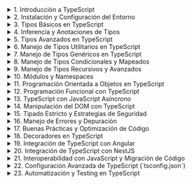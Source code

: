 <details>
<summary>1. Introducción a TypeScript</summary>

- **Historia y evolución de TypeScript**
    - Creación por Microsoft y motivaciones detrás de TypeScript
    - Diferencias clave entre TypeScript y JavaScript
    - Versiones destacadas y mejoras introducidas en cada una
- **Ventajas y características principales de TypeScript**
    - Tipado estático y detección temprana de errores
    - Compatibilidad con JavaScript y transpilación a ES5/ES6+
    - Soporte para programación orientada a objetos y genéricos
    - Integración con editores de código y herramientas de desarrollo
- **Cómo funciona TypeScript internamente**
    - Proceso de transpilación (`tsc`)
    - Conversión de código TypeScript a JavaScript estándar
    - Archivos de definición de tipos (`.d.ts`)
- **Diferencias clave entre TypeScript y JavaScript**
    - Tipado estático vs. tipado dinámico
    - Interfaces y alias de tipos
    - Compatibilidad con módulos y namespaces

</details>

<details>
<summary>2. Instalación y Configuración del Entorno</summary>

- **Instalación de TypeScript**
    - Instalación global con `npm install -g typescript`
    - Instalación en un proyecto con `npm install --save-dev typescript`
    - Verificación de la instalación con `tsc --version`
- **Configuración básica del compilador (`tsconfig.json`)**
    - Generación de `tsconfig.json` con `tsc --init`
    - Parámetros esenciales (`target`, `module`, `strict`, `outDir`, `rootDir`)
    - Compilación incremental con `incremental: true`
- **Ejecución de código TypeScript**
    - Compilación manual con `tsc archivo.ts`
    - Compilación automática con `tsc --watch`
    - Uso de `ts-node` para ejecutar TypeScript sin compilar (`npx ts-node archivo.ts`)
- **Configuración en editores y herramientas de desarrollo**
    - Configuración en VS Code con soporte para TypeScript
    - Integración con ESLint y Prettier para formateo de código
    - Extensiones recomendadas en Visual Studio Code

</details>

<details>
<summary>3. Tipos Básicos en TypeScript</summary>

- **Tipos primitivos en TypeScript**
    - `string`, `number`, `boolean`, `null`, `undefined`
    - Diferencias entre `null` y `undefined`
    - Uso de `bigint` para operaciones con grandes números
- **Tipado en variables y constantes**
    - Declaración con `let`, `const` y su relación con los tipos
    - Inferencia de tipos vs. anotaciones explícitas
- **El tipo `any` y su impacto en el código**
    - Cuándo usar `any` y sus riesgos
    - Alternativas seguras con `unknown`
- **El tipo `void` y su uso en funciones**
    - Diferencias entre `void` y `undefined` en retornos
    - Uso en funciones sin retorno explícito
- **El tipo `never` para funciones que no devuelven valores**
    - Funciones que arrojan errores (`throw`)
    - Funciones que nunca terminan (`while (true) {}`)
- **Arrays y Tuplas en TypeScript**
    - Declaración de arrays (`number[]`, `Array<string>`)
    - Uso de tuplas (`[string, number]`)
    - Tuplas con etiquetas (`[id: number, nombre: string]`)

</details>

<details>
<summary>4. Inferencia y Anotaciones de Tipos</summary>

- **Inferencia de tipos en TypeScript**
    - Inferencia automática en variables (`let x = 10; // x es number`)
    - Inferencia en funciones (`function suma(a, b) { return a + b; }`)
    - Inferencia contextual basada en el uso de valores
- **Anotaciones de tipos en variables y funciones**
    - Especificación manual de tipos (`let nombre: string = "TypeScript";`)
    - Anotaciones en parámetros de funciones (`function saludar(nombre: string) {}`)
    - Retorno explícito de funciones (`function sumar(a: number, b: number): number {}`)
- **El uso de `unknown` como alternativa segura a `any`**
    - Diferencias entre `unknown` y `any`
    - Restricciones de `unknown` para evitar errores de tipado
- **Tipado de funciones y expresiones de función**
    - Declaración de funciones con tipos de entrada y salida
    - Uso de `type` y `interface` para definir funciones reutilizables
- **Type Assertions (`as` y `<Type>`)**
    - Conversión de tipos en tiempo de compilación
    - Cuándo usar `as` y `<Type>` y sus diferencias
    - Riesgos y mejores prácticas en `Type Assertions`

</details>

<details>
<summary>5. Tipos Avanzados en TypeScript</summary>

- **Unión de tipos (`Union Types`)**
    - Uso de `|` para permitir múltiples tipos (`let valor: string | number;`)
    - Validaciones en funciones con unión de tipos
- **Intersección de tipos (`Intersection Types`)**
    - Combinación de múltiples tipos con `&`
    - Casos de uso en estructuras de datos complejas
- **El tipo `unknown` vs `any`**
    - Diferencias y cuándo usar cada uno
    - Restricciones de `unknown` en operaciones
- **El tipo `never` y su aplicación**
    - Funciones que nunca devuelven un valor (`throw new Error()`)
    - Uso en validaciones exhaustivas
- **Literal Types y Enums**
    - Tipos literales (`type Color = "rojo" | "verde" | "azul"`)
    - Definición y uso de `enum` (`enum Estado { Activo, Inactivo }`)
    - Enums con valores numéricos y de cadena
- **El operador `typeof` en TypeScript**
    - Inferencia de tipos basada en valores existentes
    - Uso en funciones genéricas
- **`keyof`, `typeof` y `in` en TypeScript**
    - Uso de `keyof` para acceder a las claves de un objeto
    - `typeof` en combinación con `keyof`
    - El operador `in` para validaciones de propiedades

</details>

<details>
<summary>6. Manejo de Tipos Utilitarios en TypeScript</summary>

- **Tipos parciales y opcionales**
    - `Partial<T>`: Conversión de todas las propiedades a opcionales
    - `Required<T>`: Conversión de todas las propiedades a obligatorias
- **Manipulación de objetos con `Pick`, `Omit` y `Record`**
    - `Pick<T, K>`: Seleccionar propiedades específicas de un tipo
    - `Omit<T, K>`: Excluir propiedades de un tipo
    - `Record<K, T>`: Creación de un tipo con claves y valores específicos
- **El tipo `Readonly<T>` y su aplicación**
    - Evitar modificaciones en objetos con `Readonly<T>`
    - Casos de uso en estructuras inmutables
- **`Extract<T, U>` y `Exclude<T, U>`**
    - `Extract<T, U>`: Extraer solo los tipos coincidentes
    - `Exclude<T, U>`: Remover tipos específicos
- **`NonNullable<T>` y `ReturnType<T>`**
    - `NonNullable<T>`: Eliminación de `null` y `undefined` en un tipo
    - `ReturnType<T>`: Inferencia del tipo de retorno de una función
- **Uso de `InstanceType<T>` y `ThisParameterType<T>`**
    - `InstanceType<T>`: Inferir el tipo de una instancia de clase
    - `ThisParameterType<T>`: Extraer el tipo de `this` en una función

</details>

<details>
<summary>7. Manejo de Tipos Genéricos en TypeScript</summary>

- **Introducción a los tipos genéricos**
    - Definición de funciones genéricas (`function identidad<T>(valor: T): T { return valor; }`)
    - Beneficios de los tipos genéricos en reutilización de código
- **Genéricos en funciones y métodos**
    - Uso de `<T>` en parámetros de funciones
    - Aplicación de restricciones (`extends`) en genéricos
- **Genéricos en interfaces y tipos personalizados**
    - Creación de interfaces genéricas (`interface Caja<T> { contenido: T; }`)
    - Tipos con múltiples parámetros genéricos
- **Genéricos en clases**
    - Implementación de clases genéricas (`class Repositorio<T>`)
    - Casos de uso en modelos de datos
- **Uso de `keyof` y `typeof` en genéricos**
    - Acceso a claves dinámicamente con `keyof`
    - Inferencia de tipos basada en objetos con `typeof`
- **Manipulación avanzada de genéricos**
    - Tipos condicionales con `extends` (`T extends U ? X : Y`)
    - Inferencia automática con `infer` (`ReturnType<T>`)
    - Uso de `Mapped Types` para transformar estructuras

</details>

<details>
<summary>8. Manejo de Tipos Condicionales y Mapeados</summary>

- **Introducción a los tipos condicionales**
    - Sintaxis básica (`T extends U ? X : Y`)
    - Casos de uso en validaciones de tipos dinámicos
- **Uso de `infer` en tipos condicionales**
    - Extraer tipos internos con `infer` (`ReturnType<T>`)
    - Aplicaciones avanzadas con inferencia automática
- **Tipos mapeados (`Mapped Types`)**
    - Transformación de propiedades de un objeto
    - Uso de `as` en `Mapped Types` para cambiar claves
- **Modificación de propiedades con `Readonly<T>`, `Partial<T>` y `Required<T>`**
    - Creación de tipos derivados a partir de estructuras existentes
    - Restricción y expansión de propiedades
- **Uso de `Record<K, T>` en la creación de estructuras dinámicas**
    - Creación de objetos tipados con claves y valores específicos
    - Casos de uso en estructuras de configuración
- **Ejemplos avanzados de tipos condicionales**
    - Implementación de filtros y transformaciones en tiempo de compilación
    - Creación de `DeepPartial<T>` para hacer tipos anidados opcionales

</details>

<details>
<summary>9. Manejo de Tipos Recursivos y Avanzados</summary>

- **Tipos recursivos en TypeScript**
    - Definición de estructuras recursivas (`type Nodo<T> = { valor: T; hijos?: Nodo<T>[] };`)
    - Uso en estructuras de datos como árboles y listas anidadas
- **`DeepPartial<T>` y `DeepReadonly<T>`**
    - Transformación de estructuras anidadas a opcionales (`DeepPartial<T>`)
    - Aplicación de inmutabilidad en niveles profundos con `DeepReadonly<T>`
- **Manipulación de tuplas y arrays avanzados**
    - Uso de `T[number]` para extraer valores de arrays tipados
    - Concatenación y manipulación de tuplas (`[...T, U]`)
    - Creación de tuplas dinámicas con `Extract<T, U>`
- **Inferencia avanzada con `infer` y `keyof`**
    - Uso de `infer` en la desestructuración de tipos
    - Creación de utilitarios personalizados con `keyof` y `Mapped Types`
- **Ejemplos prácticos de tipos avanzados**
    - Implementación de validaciones de tipo en tiempo de compilación
    - Uso de `IsNever<T>` y `IsUnknown<T>` para control de flujo de tipos

</details>

<details>
<summary>10. Módulos y Namespaces</summary>

- **Manejo de módulos en TypeScript**
    - Diferencias entre `ES Modules` y `CommonJS`
    - Importaciones y exportaciones (`import { algo } from './archivo'`, `export function algo()`)
    - Exportaciones por defecto vs. exportaciones nombradas
- **Organización del código con módulos**
    - Uso de `index.ts` para centralizar exportaciones
    - Separación de responsabilidades en módulos reutilizables
- **Namespaces en TypeScript**
    - Definición de un `namespace` (`namespace MiEspacio { export class MiClase {} }`)
    - Importación de elementos de un `namespace` (`MiEspacio.MiClase`)
    - Diferencias entre `namespace` y `module` en TypeScript moderno
- **Configuración de módulos en `tsconfig.json`**
    - Parámetros `module`, `moduleResolution`, `baseUrl`, `paths`
    - Alias de módulos con `paths` y `baseUrl`
- **Uso de módulos con bundlers y frameworks**
    - Configuración en Webpack, Rollup y Vite
    - Integración con Node.js y `ts-node`

</details>

<details>
<summary>11. Programación Orientada a Objetos en TypeScript</summary>

- **Clases en TypeScript**
    - Declaración de clases (`class Persona {}`)
    - Propiedades y métodos públicos, privados y protegidos
    - Constructores y sobrecarga de constructores
- **Herencia y superclases**
    - Uso de `extends` para heredar de otra clase
    - Llamada al constructor padre con `super()`
- **Interfaces y clases abstractas**
    - Diferencias entre `interface` y `abstract class`
    - Implementación de interfaces en clases con `implements`
- **Modificadores de acceso y encapsulación**
    - `public`, `private`, `protected`, `readonly`
    - Métodos `get` y `set` para control de acceso a propiedades
- **Métodos y propiedades estáticas**
    - Declaración con `static`
    - Acceso a métodos sin instanciar la clase
- **Patrones de diseño aplicados en TypeScript**
    - Uso de `Singleton`, `Factory`, `Decorator`
    - Implementación de `Strategy` y `Observer` en TypeScript

</details>

<details>
<summary>12. Programación Funcional con TypeScript</summary>

- **Principios de programación funcional en TypeScript**
    - Inmutabilidad y funciones puras
    - Evitar efectos secundarios en funciones
- **Funciones de orden superior y callbacks**
    - Paso de funciones como argumentos (`map()`, `filter()`, `reduce()`)
    - Creación de funciones de orden superior
- **Closures y currying en TypeScript**
    - Uso de closures para encapsular datos
    - Implementación de currying para parcializar funciones
- **Uso de tipos genéricos en funciones funcionales**
    - Creación de funciones genéricas (`function procesar<T>(valor: T): T {}`)
    - Aplicaciones de `Partial<T>`, `Readonly<T>`, `Pick<T, K>` en programación funcional
- **Composición de funciones y `pipe`**
    - Encadenamiento de funciones con composición (`f(g(x))`)
    - Implementación del patrón `pipe()`
- **Uso de `ReadonlyArray<T>` y `ReadonlyMap<K, V>`**
    - Evitar mutaciones en listas y estructuras de datos

</details>

<details>
<summary>13. TypeScript con JavaScript Asíncrono</summary>

- **Manejo de Promesas en TypeScript**
    - Tipado de promesas (`Promise<T>`)
    - Retorno de promesas tipadas en funciones
- **Uso de `async/await` en TypeScript**
    - Declaración de funciones asíncronas con `async`
    - Espera de promesas con `await`
- **Tipado de funciones asíncronas**
    - Tipado explícito de funciones `async` (`async function obtenerDatos(): Promise<string>`)
    - Tipado de errores en `try...catch`
- **`Promise.all()`, `Promise.race()`, `Promise.allSettled()`**
    - Tipado y uso avanzado en concurrencia
- **AbortController y cancelación de Promesas**
    - Implementación de `AbortController` en `fetch`
    - Uso de `signal` para cancelar peticiones HTTP
- **Manejo de errores en código asíncrono**
    - Uso de `catch` en Promesas
    - Estrategias con `try...catch` en funciones `async`

</details>

<details>
<summary>14. Manipulación del DOM con TypeScript</summary>

- **Acceso a elementos del DOM con TypeScript**
    - Tipado de `document.getElementById()`, `querySelector()` y `querySelectorAll()`
    - Uso de `HTMLElement`, `HTMLInputElement`, `HTMLButtonElement` y otros tipos específicos
- **Modificación de elementos en el DOM**
    - Cambio de contenido con `textContent` y `innerHTML`
    - Manipulación de atributos con `setAttribute()` y `getAttribute()`
- **Eventos en TypeScript**
    - Tipado de eventos (`MouseEvent`, `KeyboardEvent`, `Event`)
    - Manejo de `addEventListener()` con tipos específicos
- **Creación y eliminación de elementos**
    - `document.createElement()`, `appendChild()`, `removeChild()`
    - Uso de `insertAdjacentHTML()` para insertar contenido dinámico
- **Delegación de eventos y `event.target` tipado**
    - Implementación de delegación de eventos en listas dinámicas
    - Uso seguro de `event.target` con `as HTMLElement`
- **Uso de `MutationObserver` para detectar cambios en el DOM**
    - Implementación de `MutationObserver`
    - Casos de uso en aplicaciones dinámicas

</details>

<details>
<summary>15. Tipado Estricto y Estrategias de Seguridad</summary>

- **Activación del modo estricto en TypeScript**
    - Configuración de `strict: true` en `tsconfig.json`
    - Efectos de `strictNullChecks`, `noImplicitAny`, `strictFunctionTypes`
- **Manejo seguro de valores nulos y opcionales**
    - Uso de `strictNullChecks` para evitar valores `null` o `undefined`
    - Operador de encadenamiento opcional (`?.`)
    - Operador de coalescencia nula (`??`)
- **Uso de `unknown` en lugar de `any`**
    - Diferencias y mejores prácticas con `unknown`
    - Restricciones de uso y necesidad de validaciones
- **Seguridad en el manejo de datos y APIs**
    - Validación de entradas con `typeof` y `instanceof`
    - Uso de `never` para asegurar exhaustividad en `switch`
- **Protección contra errores en objetos y clases**
    - Implementación de `Readonly<T>` para prevenir mutaciones
    - Tipado seguro con `Partial<T>` y `Required<T>`
- **Evitar problemas en tipado de estructuras dinámicas**
    - Estrategias para manejar estructuras JSON en APIs (`Record<string, unknown>`)
    - Tipado estricto de respuestas de `fetch()`

</details>

<details>
<summary>16. Manejo de Errores y Depuración</summary>

- **Manejo de errores con `try...catch` en TypeScript**
    - Tipado de errores en bloques `catch` (`error: unknown`)
    - Uso de `instanceof` para verificar el tipo de error
- **Errores en código asíncrono**
    - Captura de errores en `async/await` con `try...catch`
    - Tipado de respuestas fallidas en Promesas
- **Depuración con `console.log()` y `console.error()`**
    - Uso eficiente de `console.table()` para visualizar objetos
    - `debugger` en DevTools del navegador
- **Integración con herramientas de depuración**
    - Uso de `tsc --watch` para detectar errores en tiempo de desarrollo
    - Depuración en VS Code con `launch.json`
- **Manejo de errores en clases y funciones**
    - Creación de clases de error personalizadas (`class CustomError extends Error`)
    - Lanzamiento controlado de errores con `throw`
- **Prevención de errores en TypeScript**
    - Uso de `strictNullChecks` y `noImplicitAny`
    - Estrategias para evitar `any` y garantizar tipado seguro

</details>

<details>
<summary>17. Buenas Prácticas y Optimización de Código</summary>

- **Estructura y organización del código**
    - Separación de lógica en módulos y archivos
    - Uso adecuado de `interfaces` y `types`
- **Escritura de código mantenible**
    - Convenciones de nombres en variables y funciones
    - Uso de `readonly` y `const` para evitar modificaciones accidentales
- **Optimización del rendimiento en TypeScript**
    - Evitar conversiones innecesarias de tipos (`as any`)
    - Uso eficiente de estructuras de datos (`Map`, `Set`, `Record<K, T>`)
- **Reducción de complejidad en funciones y clases**
    - Aplicación del principio **DRY** (Don't Repeat Yourself)
    - Uso de funciones puras y modularización
- **Prevención de errores en tiempo de compilación**
    - Habilitación de `strict` en `tsconfig.json`
    - Uso de `unknown` en lugar de `any`
- **Compatibilidad y escalabilidad en proyectos grandes**
    - Uso de `namespace` vs. `modules`
    - Implementación de `Abstract Classes` para facilitar extensibilidad

</details>

<details>
<summary>18. Decoradores en TypeScript</summary>

- **Introducción a los decoradores**
    - ¿Qué son los decoradores y cómo funcionan en TypeScript?
    - Configuración de `experimentalDecorators` en `tsconfig.json`
- **Tipos de decoradores en TypeScript**
    - **Decoradores de clase** (`@ClaseDecorator`)
    - **Decoradores de propiedad** (`@PropiedadDecorator`)
    - **Decoradores de método** (`@MetodoDecorator`)
    - **Decoradores de parámetros** (`@ParametroDecorator`)
- **Uso de decoradores en Angular**
    - `@Component()`, `@Injectable()`, `@Directive()`, `@Pipe()`
    - Personalización de decoradores en servicios y módulos
- **Uso de decoradores en NestJS**
    - `@Controller()`, `@Get()`, `@Post()`, `@Param()`, `@Body()`
    - Creación de decoradores personalizados con `Reflect.metadata()`
- **Composición y encadenamiento de decoradores**
    - Aplicación de múltiples decoradores en una misma entidad
    - Orden de ejecución de los decoradores en clases
- **Decoradores con parámetros y configuración dinámica**
    - Decoradores que aceptan argumentos (`@MiDecorator(config)`)
    - Uso de `factory functions` en decoradores

</details>

<details>
<summary>19. Integración de TypeScript con Angular</summary>

- **Configuración del entorno de Angular con TypeScript**
    - Instalación de Angular CLI y generación de proyectos (`ng new`)
    - Configuración de `tsconfig.json` en Angular
- **Tipado y estructura en Angular**
    - Tipado de componentes, servicios y directivas
    - Uso de interfaces y clases en Angular
    - Manejo de `strictPropertyInitialization` en componentes
- **Inyección de dependencias y servicios**
    - Tipado de `Injectable` y `providers`
    - Uso de `HttpClient` con tipado seguro
    - Uso de `Subject<T>` y `BehaviorSubject<T>` en servicios reactivos
- **Manejo de formularios en Angular con TypeScript**
    - Tipado de `FormGroup`, `FormControl`, `FormArray`
    - Validaciones con `Validators` y `AbstractControl`
- **Optimización del rendimiento en Angular con TypeScript**
    - Uso de `OnPush` y `trackBy` en `ngFor`
    - Evitar `any` en la gestión de estados

</details>

<details>
<summary>20. Integración de TypeScript con NestJS</summary>

- **Configuración y estructura de un proyecto NestJS**
    - Instalación de NestJS y estructura de carpetas (`nest new`)
    - Configuración de `tsconfig.json` en NestJS
- **Tipado en controladores y servicios**
    - Tipado de `@Controller()`, `@Get()`, `@Post()`, `@Put()`
    - Tipado de `@Body()`, `@Param()`, `@Query()` en rutas
    - Uso de DTOs (`Data Transfer Objects`) con validaciones de tipo
- **Inyección de dependencias en NestJS**
    - Uso de `@Injectable()` y `@Inject()` para dependencias tipadas
    - Manejo de `Providers` con interfaces y `useClass`, `useFactory`, `useValue`
- **Gestión de bases de datos con TypeORM y Prisma**
    - Tipado de entidades con `@Entity()`, `@Column()`, `@PrimaryGeneratedColumn()`
    - Uso de `Repository<T>` para acceso tipado a la base de datos
- **Manejo de WebSockets y GraphQL en NestJS con TypeScript**
    - Tipado de `@WebSocketGateway()`, `@SubscribeMessage()`
    - Uso de `@Resolver()`, `@Query()`, `@Mutation()` en GraphQL

</details>

<details>
<summary>21. Interoperabilidad con JavaScript y Migración de Código</summary>

- **Compatibilidad entre TypeScript y JavaScript**
    - Uso de `allowJs` en `tsconfig.json` para mezclar archivos `.js` y `.ts`
    - Beneficios de TypeScript en proyectos JavaScript existentes
- **Migración progresiva de JavaScript a TypeScript**
    - Estrategia de migración incremental (`ts-check` y `@ts-nocheck`)
    - Conversión de archivos `.js` a `.ts` y detección de errores
- **Tipado de librerías JavaScript en TypeScript**
    - Uso de archivos de definición de tipos (`@types/paquete`)
    - Creación manual de `.d.ts` para bibliotecas sin tipado oficial
- **Uso de `declare` para extender JavaScript sin modificar código fuente**
    - Creación de tipos personalizados para bibliotecas externas
    - Declaración de módulos sin tipado con `declare module "paquete"`
- **Conversión de objetos dinámicos y `any` a tipos seguros**
    - Uso de `unknown` en lugar de `any` en estructuras migradas
    - Implementación de validaciones con `typeof`, `instanceof` y `asserts`
- **Buenas prácticas en proyectos híbridos (JS + TS)**
    - Refactorización gradual en grandes proyectos
    - Uso de `strict: true` y eliminación progresiva de `any`

</details>

<details>
<summary>22. Configuración Avanzada de TypeScript (`tsconfig.json`)</summary>

- **Estructura y propósito de `tsconfig.json`**
    - ¿Qué es `tsconfig.json` y cómo afecta la compilación?
    - Generación automática con `tsc --init`
- **Configuraciones esenciales en `compilerOptions`**
    - `target`: Especificación de la versión de ECMAScript
    - `module`: Configuración del sistema de módulos (`ESNext`, `CommonJS`)
    - `strict`: Activación del modo estricto para mayor seguridad
- **Control de directorios y salida de archivos**
    - `rootDir` y `outDir`: Organización de archivos fuente y compilados
    - `include`, `exclude` y `files`: Definición de archivos en la compilación
- **Optimización y rendimiento en la compilación**
    - `incremental`: Compilación incremental para reducir tiempos
    - `noEmitOnError`: Evitar generación de código si hay errores
    - `sourceMap`: Creación de mapas de código fuente para depuración
- **Manejo de archivos de tipado (`@types` y `declaration`)**
    - `declaration`: Generación de archivos `.d.ts` para librerías
    - `typeRoots` y `types`: Control de definición de tipos externos
- **Configuraciones avanzadas en proyectos grandes**
    - `paths` y `baseUrl` para alias de módulos
    - `composite` y `references` para proyectos modulares

</details>

<details>
<summary>23. Automatización y Testing en TypeScript</summary>

### **Automatización en TypeScript**

- **Uso de `npm scripts` para ejecutar tareas**
    - Configuración de scripts en `package.json`
    - Ejecución de compilación y limpieza (`tsc`, `rimraf dist`)
- **Automatización con herramientas de bundling**
    - Configuración de `Webpack` y `Vite` con TypeScript
    - Uso de `esbuild` para compilaciones rápidas
- **Linting y formateo de código**
    - Configuración de `ESLint` con TypeScript (`@typescript-eslint`)
    - Integración con `Prettier` para formateo automático

### **Testing en TypeScript**

- **Testing unitario con Jest y Vitest**
    - Configuración de Jest en TypeScript (`ts-jest`)
    - Creación de pruebas con `describe()`, `test()`, `expect()`
    - Uso de mocks (`jest.mock()`, `jest.fn()`, `spyOn()`)
- **Testing de integración en NestJS y Angular**
    - Pruebas de servicios en NestJS con `TestingModule`
    - Pruebas en Angular con `TestBed` y `ComponentFixture`
- **Pruebas end-to-end (E2E) con Cypress y Playwright**
    - Configuración de Cypress en proyectos TypeScript
    - Creación de pruebas de UI (`cy.visit()`, `cy.get()`, `cy.click()`)
- **Cobertura de código y generación de reportes**
    - Uso de `jest --coverage` para métricas de test
    - Configuración de `nyc` para análisis de cobertura

</details>